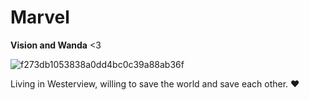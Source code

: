 # Marvel 

 **Vision and Wanda** <3

![f273db1053838a0dd4bc0c39a88ab36f](https://github.com/user-attachments/assets/7ddd472b-90aa-4b63-a7b6-7e816e5d9e37)

Living in Westerview, willing to save the world and save each other. 
❤️
